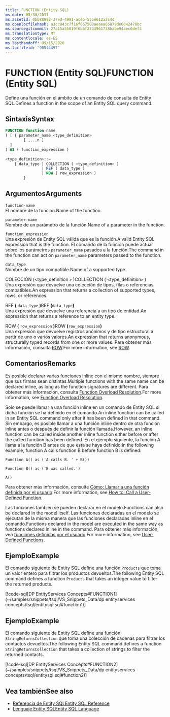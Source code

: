 ```yaml
---
title: FUNCTION (Entity SQL)
ms.date: 03/30/2017
ms.assetid: 0bb88992-37ed-4991-ace5-55be612a2c4d
ms.openlocfilehash: a3cc843c7f16f667508aeaea65879de6842478bc
ms.sourcegitcommit: 27a15a55019f6b5f2733961738babe94aec0def3
ms.translationtype: MT
ms.contentlocale: es-ES
ms.lasthandoff: 09/15/2020
ms.locfileid: "90544497"
---
```

# <a name="function-entity-sql"></a><span data-ttu-id="06fc9-102">FUNCTION (Entity SQL)</span><span class="sxs-lookup"><span data-stu-id="06fc9-102">FUNCTION (Entity SQL)</span></span>
<span data-ttu-id="06fc9-103">Define una función en el ámbito de un comando de consulta de Entity SQL.</span><span class="sxs-lookup"><span data-stu-id="06fc9-103">Defines a function in the scope of an Entity SQL query command.</span></span>  
  
## <a name="syntax"></a><span data-ttu-id="06fc9-104">Sintaxis</span><span class="sxs-lookup"><span data-stu-id="06fc9-104">Syntax</span></span>  
  
```sql  
FUNCTION function-name  
( [ { parameter_name <type_definition>
        [ ,...n ]  
  ]  
) AS ( function_expression )
  
<type_definition>::=  
    { data_type | COLLECTION ( <type_definition> )
                | REF ( data_type )
                | ROW ( row_expression )
        }
```  
  
## <a name="arguments"></a><span data-ttu-id="06fc9-105">Argumentos</span><span class="sxs-lookup"><span data-stu-id="06fc9-105">Arguments</span></span>  
 `function-name`  
 <span data-ttu-id="06fc9-106">El nombre de la función.</span><span class="sxs-lookup"><span data-stu-id="06fc9-106">Name of the function.</span></span>  
  
 `parameter-name`  
 <span data-ttu-id="06fc9-107">Nombre de un parámetro de la función.</span><span class="sxs-lookup"><span data-stu-id="06fc9-107">Name of a parameter in the function.</span></span>  
  
 `function_expression`  
 <span data-ttu-id="06fc9-108">Una expresión de Entity SQL válida que es la función.</span><span class="sxs-lookup"><span data-stu-id="06fc9-108">A valid Entity SQL expression that is the function.</span></span> <span data-ttu-id="06fc9-109">El comando de la función puede actuar sobre los parámetros `parameter_name` pasados a la función.</span><span class="sxs-lookup"><span data-stu-id="06fc9-109">The command in the function can act on `parameter_name` parameters passed to the function.</span></span>  
  
 `data_type`  
 <span data-ttu-id="06fc9-110">Nombre de un tipo compatible.</span><span class="sxs-lookup"><span data-stu-id="06fc9-110">Name of a supported type.</span></span>  
  
 <span data-ttu-id="06fc9-111">COLECCIÓN (<type_definition `>` )</span><span class="sxs-lookup"><span data-stu-id="06fc9-111">COLLECTION ( <type_definition`>` )</span></span>  
 <span data-ttu-id="06fc9-112">Una expresión que devuelve una colección de tipos, filas o referencias compatibles.</span><span class="sxs-lookup"><span data-stu-id="06fc9-112">An expression that returns a collection of supported types, rows, or references.</span></span>  
  
 <span data-ttu-id="06fc9-113">REF **(** `data_type` **)**</span><span class="sxs-lookup"><span data-stu-id="06fc9-113">REF **(**`data_type`**)**</span></span>  
 <span data-ttu-id="06fc9-114">Una expresión que devuelve una referencia a un tipo de entidad.</span><span class="sxs-lookup"><span data-stu-id="06fc9-114">An expression that returns a reference to an entity type.</span></span>  
  
 <span data-ttu-id="06fc9-115">ROW **(** `row_expression` **)**</span><span class="sxs-lookup"><span data-stu-id="06fc9-115">ROW **(**`row_expression`**)**</span></span>  
 <span data-ttu-id="06fc9-116">Una expresión que devuelve registros anónimos y de tipo estructural a partir de uno o varios valores.</span><span class="sxs-lookup"><span data-stu-id="06fc9-116">An expression that returns anonymous, structurally typed records from one or more values.</span></span> <span data-ttu-id="06fc9-117">Para obtener más información, consulta [ROW](row-entity-sql.md).</span><span class="sxs-lookup"><span data-stu-id="06fc9-117">For more information, see [ROW](row-entity-sql.md).</span></span>  
  
## <a name="remarks"></a><span data-ttu-id="06fc9-118">Comentarios</span><span class="sxs-lookup"><span data-stu-id="06fc9-118">Remarks</span></span>  
 <span data-ttu-id="06fc9-119">Es posible declarar varias funciones inline con el mismo nombre, siempre que sus firmas sean distintas.</span><span class="sxs-lookup"><span data-stu-id="06fc9-119">Multiple functions with the same name can be declared inline, as long as the function signatures are different.</span></span> <span data-ttu-id="06fc9-120">Para obtener más información, consulta [Function Overload Resolution](function-overload-resolution-entity-sql.md).</span><span class="sxs-lookup"><span data-stu-id="06fc9-120">For more information, see [Function Overload Resolution](function-overload-resolution-entity-sql.md).</span></span>  
  
 <span data-ttu-id="06fc9-121">Solo se puede llamar a una función inline en un comando de Entity SQL si dicha función se ha definido en el comando.</span><span class="sxs-lookup"><span data-stu-id="06fc9-121">An inline function can be called in an Entity SQL command only after it has been defined in that command.</span></span> <span data-ttu-id="06fc9-122">Sin embargo, es posible llamar a una función inline dentro de otra función inline antes o después de definir la función llamada.</span><span class="sxs-lookup"><span data-stu-id="06fc9-122">However, an inline function can be called inside another inline function either before or after the called function has been defined.</span></span> <span data-ttu-id="06fc9-123">En el ejemplo siguiente, la función A llama a la función B antes de que esta se haya definido:</span><span class="sxs-lookup"><span data-stu-id="06fc9-123">In the following example, function A calls function B before function B is defined:</span></span>  
  
 `Function A() as ('A calls B. ' + B())`  
  
 `Function B() as ('B was called.')`  
  
 `A()`  
  
 <span data-ttu-id="06fc9-124">Para obtener más información, consulte [Cómo: Llamar a una función definida por el usuario](/previous-versions/dotnet/netframework-4.0/dd490951(v=vs.100)).</span><span class="sxs-lookup"><span data-stu-id="06fc9-124">For more information, see [How to: Call a User-Defined Function](/previous-versions/dotnet/netframework-4.0/dd490951(v=vs.100)).</span></span>  
  
 <span data-ttu-id="06fc9-125">Las funciones también se pueden declarar en el modelo.</span><span class="sxs-lookup"><span data-stu-id="06fc9-125">Functions can also be declared in the model itself.</span></span> <span data-ttu-id="06fc9-126">Las funciones declaradas en el modelo se ejecutan de la misma manera que las funciones declaradas inline en el comando.</span><span class="sxs-lookup"><span data-stu-id="06fc9-126">Functions declared in the model are executed in the same way as functions declared inline in the command.</span></span> <span data-ttu-id="06fc9-127">Para obtener más información, vea [funciones definidas por el usuario](user-defined-functions-entity-sql.md).</span><span class="sxs-lookup"><span data-stu-id="06fc9-127">For more information, see [User-Defined Functions](user-defined-functions-entity-sql.md).</span></span>  
  
## <a name="example"></a><span data-ttu-id="06fc9-128">Ejemplo</span><span class="sxs-lookup"><span data-stu-id="06fc9-128">Example</span></span>  
 <span data-ttu-id="06fc9-129">El comando siguiente de Entity SQL define una función `Products` que toma un valor entero para filtrar los productos devueltos.</span><span class="sxs-lookup"><span data-stu-id="06fc9-129">The following Entity SQL command defines a function `Products` that takes an integer value to filter the returned products.</span></span>  
  
 [!code-sql[DP EntityServices Concepts#FUNCTION1](~/samples/snippets/tsql/VS_Snippets_Data/dp entityservices concepts/tsql/entitysql.sql#function1)]  
  
## <a name="example"></a><span data-ttu-id="06fc9-130">Ejemplo</span><span class="sxs-lookup"><span data-stu-id="06fc9-130">Example</span></span>  
 <span data-ttu-id="06fc9-131">El comando siguiente de Entity SQL define una función `StringReturnsCollection` que toma una colección de cadenas para filtrar los contactos devueltos.</span><span class="sxs-lookup"><span data-stu-id="06fc9-131">The following Entity SQL command defines a function `StringReturnsCollection` that takes a collection of strings to filter the returned contacts.</span></span>  
  
 [!code-sql[DP EntityServices Concepts#FUNCTION2](~/samples/snippets/tsql/VS_Snippets_Data/dp entityservices concepts/tsql/entitysql.sql#function2)]  
  
## <a name="see-also"></a><span data-ttu-id="06fc9-132">Vea también</span><span class="sxs-lookup"><span data-stu-id="06fc9-132">See also</span></span>

- [<span data-ttu-id="06fc9-133">Referencia de Entity SQL</span><span class="sxs-lookup"><span data-stu-id="06fc9-133">Entity SQL Reference</span></span>](entity-sql-reference.md)
- [<span data-ttu-id="06fc9-134">Lenguaje Entity SQL</span><span class="sxs-lookup"><span data-stu-id="06fc9-134">Entity SQL Language</span></span>](entity-sql-language.md)
